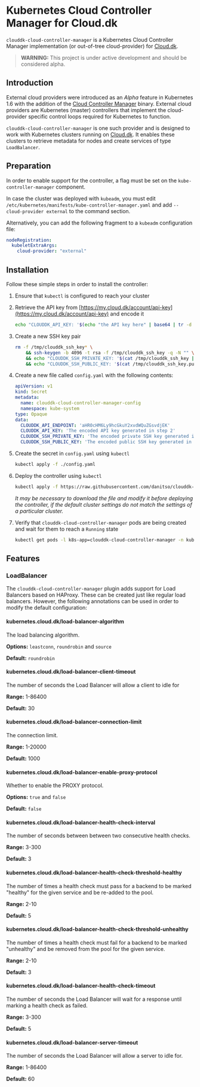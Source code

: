 # Kubernetes Cloud Controller Manager for Cloud.dk
`clouddk-cloud-controller-manager` is a Kubernetes Cloud Controller Manager implementation (or out-of-tree cloud-provider) for [Cloud.dk](https://cloud.dk).

> **WARNING:** This project is under active development and should be considered alpha.

## Introduction
External cloud providers were introduced as an _Alpha_ feature in Kubernetes 1.6 with the addition of the [Cloud Controller Manager](https://kubernetes.io/docs/tasks/administer-cluster/running-cloud-controller/) binary. External cloud providers are Kubernetes (master) controllers that implement the cloud-provider specific control loops required for Kubernetes to function.

`clouddk-cloud-controller-manager` is one such provider and is designed to work with Kubernetes clusters running on [Cloud.dk](https://cloud.dk). It enables these clusters to retrieve metadata for nodes and create services of type `LoadBalancer`.

## Preparation
In order to enable support for the controller, a flag must be set on the `kube-controller-manager` component.

In case the cluster was deployed with `kubeadm`, you must edit `/etc/kubernetes/manifests/kube-controller-manager.yaml` and add `--cloud-provider external` to the command section.

Alternatively, you can add the following fragment to a `kubeadm` configuration file:

```yaml
nodeRegistration:
  kubeletExtraArgs:
    cloud-provider: "external"
```

## Installation
Follow these simple steps in order to install the controller:

1. Ensure that `kubectl` is configured to reach your cluster

1. Retrieve the API key from [https://my.cloud.dk/account/api-key](https://my.cloud.dk/account/api-key) and encode it

    ```bash
    echo "CLOUDDK_API_KEY: '$(echo "the API key here" | base64 | tr -d '\n')'"
    ```

1. Create a new SSH key pair

    ```bash
    rm -f /tmp/clouddk_ssh_key* \
        && ssh-keygen -b 4096 -t rsa -f /tmp/clouddk_ssh_key -q -N "" \
        && echo "CLOUDDK_SSH_PRIVATE_KEY: '$(cat /tmp/clouddk_ssh_key | base64 | tr -d '\n' | base64 | tr -d '\n')'" \
        && echo "CLOUDDK_SSH_PUBLIC_KEY: '$(cat /tmp/clouddk_ssh_key.pub | base64 | tr -d '\n' | base64 | tr -d '\n')'"
    ```

1. Create a new file called `config.yaml` with the following contents:

    ```yaml
    apiVersion: v1
    kind: Secret
    metadata:
      name: clouddk-cloud-controller-manager-config
      namespace: kube-system
    type: Opaque
    data:
      CLOUDDK_API_ENDPOINT: 'aHR0cHM6Ly9hcGkuY2xvdWQuZGsvdjEK'
      CLOUDDK_API_KEY: 'The encoded API key generated in step 2'
      CLOUDDK_SSH_PRIVATE_KEY: 'The encoded private SSH key generated in step 3'
      CLOUDDK_SSH_PUBLIC_KEY: 'The encoded public SSH key generated in step 3'
    ```

1. Create the secret in `config.yaml` using `kubectl`

    ```bash
    kubectl apply -f ./config.yaml
    ```

1. Deploy the controller using `kubectl`

    ```bash
    kubectl apply -f https://raw.githubusercontent.com/danitso/clouddk-cloud-controller-manager/master/deployment.yaml
    ```

    _It may be necessary to download the file and modify it before deploying the controller, if the default cluster settings do not match the settings of a particular cluster._

1. Verify that `clouddk-cloud-controller-manager` pods are being created and wait for them to reach a `Running` state

    ```bash
    kubectl get pods -l k8s-app=clouddk-cloud-controller-manager -n kube-system
    ```

## Features

### LoadBalancer

The `clouddk-cloud-controller-manager` plugin adds support for Load Balancers based on HAProxy. These can be created just like regular load balancers. However, the following annotations can be used in order to modify the default configuration:

#### kubernetes.cloud.dk/load-balancer-algorithm

The load balancing algorithm.

**Options:** `leastconn`, `roundrobin` and `source`

**Default:** `roundrobin`

#### kubernetes.cloud.dk/load-balancer-client-timeout

The number of seconds the Load Balancer will allow a client to idle for

**Range:** 1-86400

**Default:** 30

#### kubernetes.cloud.dk/load-balancer-connection-limit

The connection limit.

**Range:** 1-20000

**Default:** 1000

#### kubernetes.cloud.dk/load-balancer-enable-proxy-protocol

Whether to enable the PROXY protocol.

**Options:** `true` and `false`

**Default:** `false`

#### kubernetes.cloud.dk/load-balancer-health-check-interval

The number of seconds between between two consecutive health checks.

**Range:** 3-300

**Default:** 3

#### kubernetes.cloud.dk/load-balancer-health-check-threshold-healthy

The number of times a health check must pass for a backend to be marked "healthy" for the given service and be re-added to the pool.

**Range:** 2-10

**Default:** 5

#### kubernetes.cloud.dk/load-balancer-health-check-threshold-unhealthy

The number of times a health check must fail for a backend to be marked "unhealthy" and be removed from the pool for the given service.

**Range:** 2-10

**Default:** 3

#### kubernetes.cloud.dk/load-balancer-health-check-timeout

The number of seconds the Load Balancer will wait for a response until marking a health check as failed.

**Range:** 3-300

**Default:** 5

#### kubernetes.cloud.dk/load-balancer-server-timeout

The number of seconds the Load Balancer will allow a server to idle for.

**Range:** 1-86400

**Default:** 60
